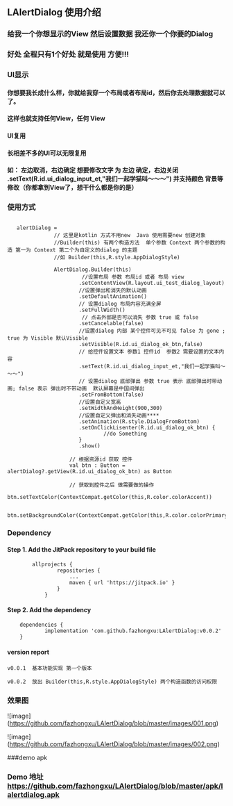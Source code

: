 ## LAlertDialog 使用介绍

### 给我一个你想显示的View 然后设置数据 我还你一个你要的Dialog

### 好处  全程只有1个好处 就是使用   方便!!! 


### UI显示
#### 你想要我长成什么样，你就给我穿一个布局或者布局id，然后你去处理数据就可以了。
#### 这样也就支持任何View，任何 View

#### UI复用
#### 长相差不多的UI可以无限复用

#### 如： 左边取消，右边确定  想要修改文字  为 左边 确定，右边关闭  .setText(R.id.ui_dialog_input_et,"我们一起学猫叫～～～") 并支持颜色 背景等修改（你都拿到View了，想干什么都是你的是）

### 使用方式 
```

   alertDialog =
               // 这里是kotlin 方式不用new  Java 使用需要new 创建对象
               //Builder(this) 有两个构造方法  单个参数 Context 两个参数的构造 第一为 Context 第二个为自定义的dialog 的主题 
               //如 Builder(this,R.style.AppDialogStyle)
               
               AlertDialog.Builder(this)   
                        //设置布局 参数 布局id 或者 布局 view
                       .setContentView(R.layout.ui_test_dialog_layout) 
                       //设置弹出和消失的默认动画           
                       .setDefaultAnimation()  
                       // 设置dialog 布局内容充满全屏                                   
                       .setFullWidth()      
                        // 点击外部是否可以消失 参数 true 或 false                                      
                       .setCancelable(false)     
                       //设置dialog 内部 某个控件可见不可见 false 为 gone ; true 为 Visible 默认Visible                                
                       .setVisible(R.id.ui_dialog_ok_btn,false)   
                       // 给控件设置文本 参数1 控件id  参数2 需要设置的文本内容         
                       .setText(R.id.ui_dialog_input_et,"我们一起学猫叫～～～") 
                       // 设置dialog 底部弹出 参数 true 表示 底部弹出时带动画; false 表示 弹出时不带动画  默认屏幕是中国间弹出 
                       .setFromBottom(false)     
                       //设置自定义宽高                                  
                       .setWidthAndHeight(900,300) 
                       //设置自定义弹出和消失动画****                  
                       .setAnimation(R.style.DialogFromBottom)  
                       .setOnClickLisenter(R.id.ui_dialog_ok_btn) {
                               //do Something
                       }       
                       .show()                                                     

                    // 根据资源id 获取 控件 
                    val btn : Button = alertDialog?.getView(R.id.ui_dialog_ok_btn) as Button

                    // 获取到控件之后 做需要做的操作
                    btn.setTextColor(ContextCompat.getColor(this,R.color.colorAccent))

                    btn.setBackgroundColor(ContextCompat.getColor(this,R.color.colorPrimaryDark))
```
### Dependency

#### Step 1. Add the JitPack repository to your build file
    
```
        allprojects {
                repositories {
                    ...
                    maven { url 'https://jitpack.io' }
                }
            }
```
#### Step 2. Add the dependency

```
    dependencies {
	        implementation 'com.github.fazhongxu:LAlertDialog:v0.0.2'
	}
```

#### version report

    v0.0.1  基本功能实现 第一个版本
    
    v0.0.2  放出 Builder(this,R.style.AppDialogStyle) 两个构造函数的访问权限  

### 效果图 

![image] (https://github.com/fazhongxu/LAlertDialog/blob/master/images/001.png)

![image] (https://github.com/fazhongxu/LAlertDialog/blob/master/images/002.png)


###demo apk
### Demo 地址  https://github.com/fazhongxu/LAlertDialog/blob/master/apk/lalertdialog.apk
